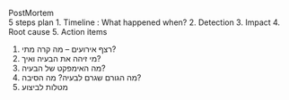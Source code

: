 PostMortem	
5 steps plan
	1. Timeline : What happened when?
	2. Detection
	3. Impact
	4. Root cause
	5. Action items

1. רצף אירועים – מה קרה מתי?
2. מי זיהה את הבעיה ואיך?
3. מה האימפקט של הבעיה?
4. מה הגורם שגרם לבעיה? מה הסיבה?
5. מטלות לביצוע